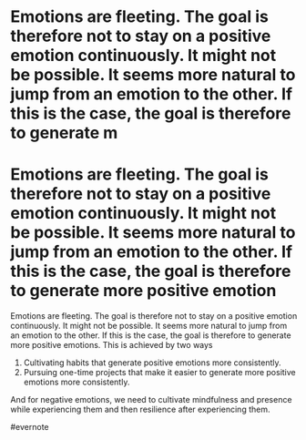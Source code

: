 # Emotions are fleeting. The goal is therefore not to stay on a positive emotion continuously. It might not be possible. It seems more natural to jump from an emotion to the other. If this is the case, the goal is therefore to generate m

# Emotions are fleeting. The goal is therefore not to stay on a positive emotion continuously. It might not be possible. It seems more natural to jump from an emotion to the other. If this is the case, the goal is therefore to generate more positive emotion

Emotions are fleeting. The goal is therefore not to stay on a positive emotion continuously. It might not be possible. It seems more natural to jump from an emotion to the other. If this is the case, the goal is therefore to generate more positive emotions. This is achieved by two ways

1. Cultivating habits that generate positive emotions more consistently.
2. Pursuing one-time projects that make it easier to generate more positive emotions more consistently.

And for negative emotions, we need to cultivate mindfulness and presence while experiencing them and then resilience after experiencing them.

\#evernote

